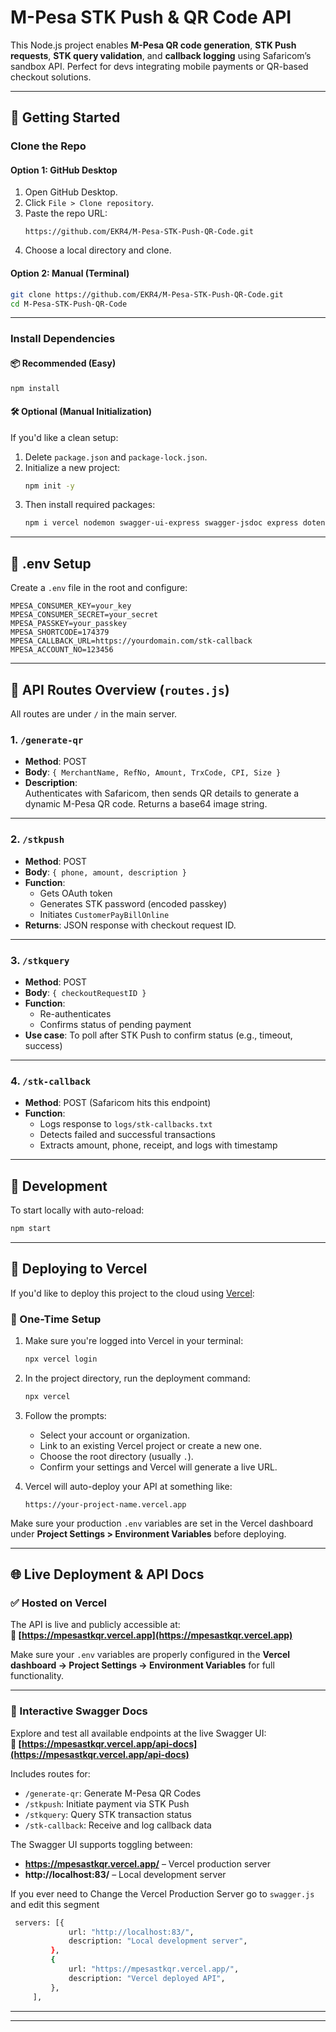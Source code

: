 # M-Pesa STK Push & QR Code API

This Node.js project enables **M-Pesa QR code generation**, **STK Push requests**, **STK query validation**, and **callback logging** using Safaricom’s sandbox API. Perfect for devs integrating mobile payments or QR-based checkout solutions.

---

## 🚀 Getting Started

### Clone the Repo

#### Option 1: GitHub Desktop
1. Open GitHub Desktop.
2. Click `File > Clone repository`.
3. Paste the repo URL:  
   ```
   https://github.com/EKR4/M-Pesa-STK-Push-QR-Code.git
   ```
4. Choose a local directory and clone.

#### Option 2: Manual (Terminal)
```bash
git clone https://github.com/EKR4/M-Pesa-STK-Push-QR-Code.git
cd M-Pesa-STK-Push-QR-Code
```

---

### Install Dependencies

#### 📦 Recommended (Easy)
```bash
npm install
```

#### 🛠️ Optional (Manual Initialization)
If you'd like a clean setup:

1. Delete `package.json` and `package-lock.json`.
2. Initialize a new project:
   ```bash
   npm init -y
   ```
3. Then install required packages:
   ```bash
   npm i vercel nodemon swagger-ui-express swagger-jsdoc express dotenv cors axios
   ```

---

## 🔑 .env Setup

Create a `.env` file in the root and configure:

```
MPESA_CONSUMER_KEY=your_key
MPESA_CONSUMER_SECRET=your_secret
MPESA_PASSKEY=your_passkey
MPESA_SHORTCODE=174379
MPESA_CALLBACK_URL=https://yourdomain.com/stk-callback
MPESA_ACCOUNT_NO=123456
```

---

## 📡 API Routes Overview (`routes.js`)

All routes are under `/` in the main server.

### 1. `/generate-qr`
- **Method**: POST
- **Body**: `{ MerchantName, RefNo, Amount, TrxCode, CPI, Size }`
- **Description**:  
  Authenticates with Safaricom, then sends QR details to generate a dynamic M-Pesa QR code. Returns a base64 image string.

---

### 2. `/stkpush`
- **Method**: POST  
- **Body**: `{ phone, amount, description }`
- **Function**:
  - Gets OAuth token
  - Generates STK password (encoded passkey)
  - Initiates `CustomerPayBillOnline`
- **Returns**: JSON response with checkout request ID.

---

### 3. `/stkquery`
- **Method**: POST  
- **Body**: `{ checkoutRequestID }`
- **Function**:
  - Re-authenticates
  - Confirms status of pending payment
- **Use case**: To poll after STK Push to confirm status (e.g., timeout, success)

---

### 4. `/stk-callback`
- **Method**: POST (Safaricom hits this endpoint)  
- **Function**:
  - Logs response to `logs/stk-callbacks.txt`
  - Detects failed and successful transactions
  - Extracts amount, phone, receipt, and logs with timestamp

---

## 🧪 Development

To start locally with auto-reload:
```bash
npm start 
```

---

## 🚀 Deploying to Vercel

If you'd like to deploy this project to the cloud using [Vercel](https://vercel.com):

### 🧩 One-Time Setup

1. Make sure you're logged into Vercel in your terminal:
   ```bash
   npx vercel login
   ```

2. In the project directory, run the deployment command:
   ```bash
   npx vercel
   ```

3. Follow the prompts:
   - Select your account or organization.
   - Link to an existing Vercel project or create a new one.
   - Choose the root directory (usually `.`).
   - Confirm your settings and Vercel will generate a live URL.

4. Vercel will auto-deploy your API at something like:
   ```
   https://your-project-name.vercel.app
   ```

Make sure your production `.env` variables are set in the Vercel dashboard under **Project Settings > Environment Variables** before deploying.

---


## 🌐 Live Deployment & API Docs

### ✅ Hosted on Vercel

The API is live and publicly accessible at:  
**🔗 [https://mpesastkqr.vercel.app](https://mpesastkqr.vercel.app)**

Make sure your `.env` variables are properly configured in the **Vercel dashboard → Project Settings → Environment Variables** for full functionality.

---

### 📘 Interactive Swagger Docs

Explore and test all available endpoints at the live Swagger UI:  
**🔗 [https://mpesastkqr.vercel.app/api-docs](https://mpesastkqr.vercel.app/api-docs)**

Includes routes for:

- `/generate-qr`: Generate M-Pesa QR Codes  
- `/stkpush`: Initiate payment via STK Push  
- `/stkquery`: Query STK transaction status  
- `/stk-callback`: Receive and log callback data

The Swagger UI supports toggling between:

- **https://mpesastkqr.vercel.app/** – Vercel production server  
- **http://localhost:83/** – Local development server  

If you ever need to Change the Vercel Production Server go to  `swagger.js` and edit this segment
   ```bash
    servers: [{
                url: "http://localhost:83/",
                description: "Local development server",
            },
            {
                url: "https://mpesastkqr.vercel.app/",
                description: "Vercel deployed API",
            },
        ],

   ```
---

---
